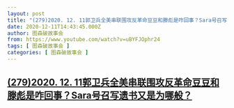 ```yaml
---
layout: post
title: "(279)2020. 12. 11郭卫兵全美串联围攻反革命豆豆和滕彪是咋回事？Sara号召写遗书又是为哪般？"
date: 2020-12-11T14:43:45.000Z
author: 图森破故事会
from: https://www.youtube.com/watch?v=uBYFJOphr24
tags: [ 图森破故事会 ]
categories: [ 图森破故事会 ]
---
```

<!--1607697825000-->
[(279)2020. 12. 11郭卫兵全美串联围攻反革命豆豆和滕彪是咋回事？Sara号召写遗书又是为哪般？](https://www.youtube.com/watch?v=uBYFJOphr24)
------

<div>

</div>
